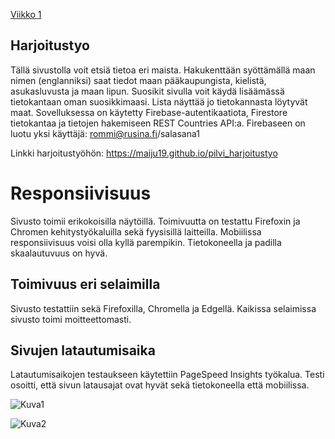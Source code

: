 [Viikko 1](index.md)

## Harjoitustyo

Tällä sivustolla voit etsiä tietoa eri maista. Hakukenttään syöttämällä maan nimen (englanniksi) saat tiedot maan pääkaupungista, 
kielistä, asukasluvusta ja maan lipun. Suosikit sivulla voit käydä lisäämässä tietokantaan oman suosikkimaasi. Lista näyttää jo tietokannasta löytyvät maat. Sovelluksessa on käytetty Firebase-autentikaatiota, Firestore tietokantaa ja tietojen hakemiseen REST Countries API:a. Firebaseen on luotu yksi käyttäjä: rommi@rusina.fi/salasana1

Linkki harjoitustyöhön: https://maiju19.github.io/pilvi_harjoitustyo

# Responsiivisuus

Sivusto toimii erikokoisilla näytöillä. Toimivuutta on testattu Firefoxin ja Chromen kehitystyökaluilla sekä fyysisillä laitteilla. Mobiilissa responsiivisuus voisi olla kyllä parempikin. Tietokoneella ja padilla skaalautuvuus on hyvä.

## Toimivuus eri selaimilla

Sivusto testattiin sekä Firefoxilla, Chromella ja Edgellä. Kaikissa selaimissa sivusto toimi moitteettomasti.

## Sivujen latautumisaika

Latautumisaikojen testaukseen käytettiin PageSpeed Insights työkalua. Testi osoitti, että sivun latausajat ovat hyvät sekä tietokoneella että mobiilissa. 

![Kuva1](C:\2304406\Projects\Mobiili.png)

![Kuva2](C:\2304406\Projects\Laptop.png)

